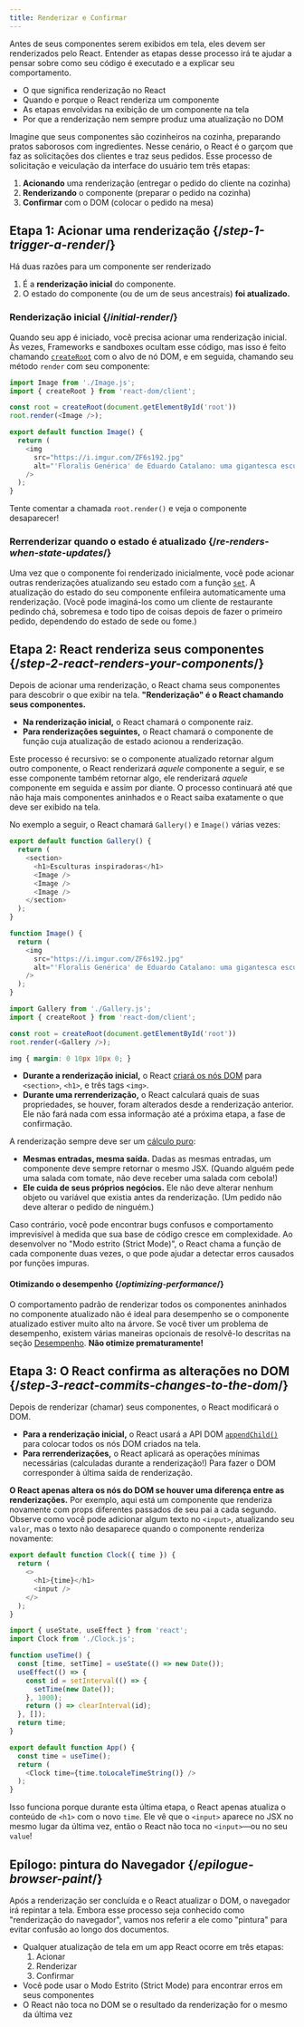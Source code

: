 ```yaml
---
title: Renderizar e Confirmar
---
```


<Intro>

Antes de seus componentes serem exibidos em tela, eles devem ser renderizados pelo React. Entender as etapas desse processo irá te ajudar a pensar sobre como seu código é executado e a explicar seu comportamento.

</Intro>

<YouWillLearn>

* O que significa renderização no React
* Quando e porque o React renderiza um componente
* As etapas envolvidas na exibição de um componente na tela
* Por que a renderização nem sempre produz uma atualização no DOM

</YouWillLearn>

Imagine que seus componentes são cozinheiros na cozinha, preparando pratos saborosos com ingredientes. Nesse cenário, o React é o garçom que faz as solicitações dos clientes e traz seus pedidos. Esse processo de solicitação e veiculação da interface do usuário tem três etapas:

1. **Acionando** uma renderização (entregar o pedido do cliente na cozinha)
2. **Renderizando** o componente (preparar o pedido na cozinha)
3. **Confirmar** com o DOM (colocar o pedido na mesa)

<IllustrationBlock sequential>
  <Illustration caption="Acionando" alt="Como um servidor React em um restaurante, buscando pedidos dos usuários e entregando-os na Cozinha de Componentes." src="/images/docs/illustrations/i_render-and-commit1.png" />
  <Illustration caption="Renderizando" alt="O Card Chef dá ao React um novo componente Card." src="/images/docs/illustrations/i_render-and-commit2.png" />
  <Illustration caption="Confirmar" alt="O React entrega o Card ao usuário em sua mesa." src="/images/docs/illustrations/i_render-and-commit3.png" />
</IllustrationBlock>

## Etapa 1: Acionar uma renderização {/*step-1-trigger-a-render*/}

Há duas razões para um componente ser renderizado

1. É a **renderização inicial** do componente.
2. O estado do componente (ou de um de seus ancestrais) **foi atualizado.**

### Renderização inicial {/*initial-render*/}

Quando seu app é iniciado, você precisa acionar uma renderização inicial. Às vezes, Frameworks e sandboxes ocultam esse código, mas isso é feito chamando [`createRoot`](/reference/react-dom/client/createRoot) com o alvo de nó DOM, e em seguida, chamando seu método `render` com seu componente:

<Sandpack>

```js src/index.js active
import Image from './Image.js';
import { createRoot } from 'react-dom/client';

const root = createRoot(document.getElementById('root'))
root.render(<Image />);
```

```js src/Image.js
export default function Image() {
  return (
    <img
      src="https://i.imgur.com/ZF6s192.jpg"
      alt="'Floralis Genérica' de Eduardo Catalano: uma gigantesca escultura metálica de flores com pétalas reflexivas"
    />
  );
}
```

</Sandpack>

Tente comentar a chamada `root.render()` e veja o componente desaparecer!

### Rerrenderizar quando o estado é atualizado {/*re-renders-when-state-updates*/}

Uma vez que o componente foi renderizado inicialmente, você pode acionar outras renderizações atualizando seu estado com a função [`set`](/reference/react/useState#setstate). A atualização do estado do seu componente enfileira automaticamente uma renderização. (Você pode imaginá-los como um cliente de restaurante pedindo chá, sobremesa e todo tipo de coisas depois de fazer o primeiro pedido, dependendo do estado de sede ou fome.)

<IllustrationBlock sequential>
  <Illustration caption="Atualização de Estado..." alt="React como um servidor em um restaurante, servindo uma interface do usuário do cartão para o usuário, representado como um patrono com um cursor para sua cabeça. O patrono expressa que quer um cartão rosa, não preto!" src="/images/docs/illustrations/i_rerender1.png" />
  <Illustration caption="...triggers..." alt="React retorna à Cozinha de Componentes e diz ao Card Chef que eles precisam de um Card rosa." src="/images/docs/illustrations/i_rerender2.png" />
  <Illustration caption="...render!" alt="O Card Chef dá ao React o cartão rosa." src="/images/docs/illustrations/i_rerender3.png" />
</IllustrationBlock>

## Etapa 2: React renderiza seus componentes {/*step-2-react-renders-your-components*/}

Depois de acionar uma renderização, o React chama seus componentes para descobrir o que exibir na tela. **"Renderização" é o React chamando seus componentes.**

* **Na renderização inicial,** o React chamará o componente raiz.
* **Para renderizações seguintes,** o React chamará o componente de função cuja atualização de estado acionou a renderização.

Este processo é recursivo: se o componente atualizado retornar algum outro componente, o React renderizará _aquele_ componente a seguir, e se esse componente também retornar algo, ele renderizará _aquele_ componente em seguida e assim por diante. O processo continuará até que não haja mais componentes aninhados e o React saiba exatamente o que deve ser exibido na tela.

No exemplo a seguir, o React chamará `Gallery()` e `Image()` várias vezes:

<Sandpack>

```js src/Gallery.js active
export default function Gallery() {
  return (
    <section>
      <h1>Esculturas inspiradoras</h1>
      <Image />
      <Image />
      <Image />
    </section>
  );
}

function Image() {
  return (
    <img
      src="https://i.imgur.com/ZF6s192.jpg"
      alt="'Floralis Genérica' de Eduardo Catalano: uma gigantesca escultura metálica de flores com pétalas reflexivas"
    />
  );
}
```

```js src/index.js
import Gallery from './Gallery.js';
import { createRoot } from 'react-dom/client';

const root = createRoot(document.getElementById('root'))
root.render(<Gallery />);
```

```css
img { margin: 0 10px 10px 0; }
```

</Sandpack>

* **Durante a renderização inicial,** o React [criará os nós DOM](https://developer.mozilla.org/docs/Web/API/Document/createElement) para `<section>`, `<h1>`, e três tags `<img>`.
* **Durante uma rerrenderização,** o React calculará quais de suas propriedades, se houver, foram alterados desde a renderização anterior. Ele não fará nada com essa informação até a próxima etapa, a fase de confirmação.

<Pitfall>

A renderização sempre deve ser um [cálculo puro](/learn/keeping-components-pure):

* **Mesmas entradas, mesma saída.** Dadas as mesmas entradas, um componente deve sempre retornar o mesmo JSX. (Quando alguém pede uma salada com tomate, não deve receber uma salada com cebola!)
* **Ele cuida de seus próprios negócios.** Ele não deve alterar nenhum objeto ou variável que existia antes da renderização. (Um pedido não deve alterar o pedido de ninguém.)

Caso contrário, você pode encontrar bugs confusos e comportamento imprevisível à medida que sua base de código cresce em complexidade. Ao desenvolver no "Modo estrito (Strict Mode)", o React chama a função de cada componente duas vezes, o que pode ajudar a detectar erros causados por funções impuras.

</Pitfall>

<DeepDive>

#### Otimizando o desempenho {/*optimizing-performance*/}

O comportamento padrão de renderizar todos os componentes aninhados no componente atualizado não é ideal para desempenho se o componente atualizado estiver muito alto na árvore. Se você tiver um problema de desempenho, existem várias maneiras opcionais de resolvê-lo descritas na seção [Desempenho](https://reactjs.org/docs/optimizing-performance.html). **Não otimize prematuramente!**

</DeepDive>

## Etapa 3: O React confirma as alterações no DOM {/*step-3-react-commits-changes-to-the-dom*/}

Depois de renderizar (chamar) seus componentes, o React modificará o DOM.

* **Para a renderização inicial,** o React usará a API DOM [`appendChild()`](https://developer.mozilla.org/docs/Web/API/Node/appendChild) para colocar todos os nós DOM criados na tela.
* **Para rerrenderizações,** o React aplicará as operações mínimas necessárias (calculadas durante a renderização!) Para fazer o DOM corresponder à última saída de renderização.

**O React apenas altera os nós do DOM se houver uma diferença entre as renderizações.** Por exemplo, aqui está um componente que renderiza novamente com props diferentes passados de seu pai a cada segundo. Observe como você pode adicionar algum texto no `<input>`, atualizando seu `valor`, mas o texto não desaparece quando o componente renderiza novamente:

<Sandpack>

```js src/Clock.js active
export default function Clock({ time }) {
  return (
    <>
      <h1>{time}</h1>
      <input />
    </>
  );
}
```

```js src/App.js hidden
import { useState, useEffect } from 'react';
import Clock from './Clock.js';

function useTime() {
  const [time, setTime] = useState(() => new Date());
  useEffect(() => {
    const id = setInterval(() => {
      setTime(new Date());
    }, 1000);
    return () => clearInterval(id);
  }, []);
  return time;
}

export default function App() {
  const time = useTime();
  return (
    <Clock time={time.toLocaleTimeString()} />
  );
}
```

</Sandpack>

Isso funciona porque durante esta última etapa, o React apenas atualiza o conteúdo de `<h1>` com o novo `time`. Ele vê que o `<input>` aparece no JSX no mesmo lugar da última vez, então o React não toca no `<input>`—ou no seu `value`!
## Epílogo: pintura do Navegador {/*epilogue-browser-paint*/}

Após a renderização ser concluída e o React atualizar o DOM, o navegador irá repintar a tela. Embora esse processo seja conhecido como "renderização do navegador", vamos nos referir a ele como "pintura" para evitar confusão ao longo dos documentos.

<Illustration alt="Um navegador pintando 'natureza morta com elemento de cartão'." src="/images/docs/illustrations/i_browser-paint.png" />

<Recap>

* Qualquer atualização de tela em um app React ocorre em três etapas:
  1. Acionar
  2. Renderizar
  3. Confirmar
* Você pode usar o Modo Estrito (Strict Mode) para encontrar erros em seus componentes
* O React não toca no DOM se o resultado da renderização for o mesmo da última vez

</Recap>
